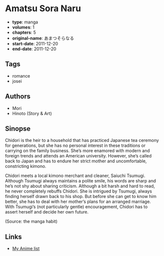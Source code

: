 # Amatsu Sora Naru

-   **type**: manga
-   **volumes**: 1
-   **chapters**: 5
-   **original-name**: あまつそらなる
-   **start-date**: 2011-12-20
-   **end-date**: 2011-12-20

## Tags

-   romance
-   josei

## Authors

-   Mori
-   Hinoto (Story & Art)

## Sinopse

Chidori is the heir to a household that has practiced Japanese tea ceremony for generations, but she has no personal interest in these traditions or carrying on the family business. She’s more enamored with modern and foreign trends and attends an American university. However, she’s called back to Japan and has to endure her strict mother and uncomfortable, constricting kimono.

Chidori meets a local kimono merchant and cleaner, Saiuchi Tsumugi. Although Tsumugi always maintains a polite smile, his words are sharp and he’s not shy about sharing criticism. Although a bit harsh and hard to read, he never completely rebuffs Chidori. She is intrigued by Tsumugi, always finding herself drawn back to his shop. But before she can get to know him better, she has to deal with her mother’s plans for an arranged marriage. With Tsumugi’s (not particularly gentle) encouragement, Chidori has to assert herself and decide her own future.

(Source: the manga habit)

## Links

-   [My Anime list](https://myanimelist.net/manga/45815/Amatsu_Sora_Naru)
